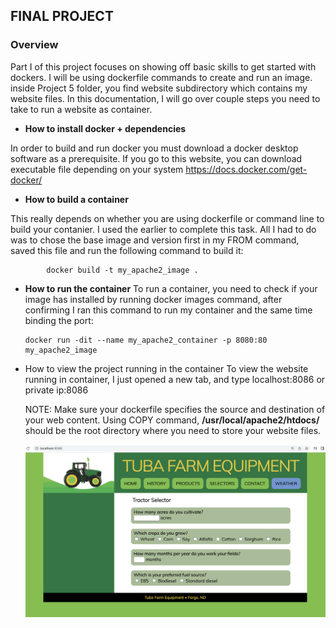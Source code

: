 ## FINAL PROJECT
### Overview
Part I of this project focuses on showing off basic skills to get started with dockers. I will be using dockerfile commands to create and run an image. inside Project 5 folder, you find website subdirectory which contains my website files. In this documentation, I will go over couple steps you need to take to run a website as container.

+ **How to install docker + dependencies**
       
       
In order to build and run docker you must download a docker desktop software as a prerequisite. If you go to this website, you can download executable file depending on your system https://docs.docker.com/get-docker/

+ **How to build a container**
       

 This really depends on whether you are using dockerfile or command line to build your contanier. I used the earlier to complete this task. All I had to do was to chose the base image and version first in my FROM command, saved this file and run the following command to build it: 
   
            docker build -t my_apache2_image . 

+ **How to run the container**
  To run a container, you need to check if your image has installed by running docker images command, after confirming I ran this command to run my container and the same time binding the port:
      
      docker run -dit --name my_apache2_container -p 8080:80 my_apache2_image

+ How to view the project running in the container
  To view the website running in container, I just opened a new tab, and type localhost:8086 or private ip:8086

     NOTE: Make sure your dockerfile specifies the source and destination of your web content. Using COPY command, **/usr/local/apache2/htdocs/** should be the root directory where you need to store your website files.


  ![](/Project5/images/Untitled.png)
